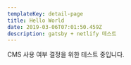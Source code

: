 ```yaml
---
templateKey: detail-page
title: Hello World
date: 2019-03-06T07:01:50.459Z
description: gatsby + netlify 테스트
---
```


CMS 사용 여부 결정을 위한 테스트 중입니다.
